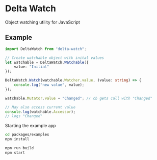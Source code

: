 # Delta Watch
Object watching utility for JavaScript

## Example
```typescript
import DeltaWatch from "delta-watch";

// Create watchable object with inital values
let watchable = DeltaWatch.Watchable({
    value: "Initial"
});

DeltaWatch.Watch(watchable.Watcher.value, (value: string) => {
    console.log("new value", value);
});

watchable.Mutator.value = "Changed"; // cb gets call with "Changed"

// May also access current value
console.log(watchable.Accessor);
// logs "Changed"
```

Starting the example app
```bash
cd packages/examples
npm install

npm run build
npm start

```